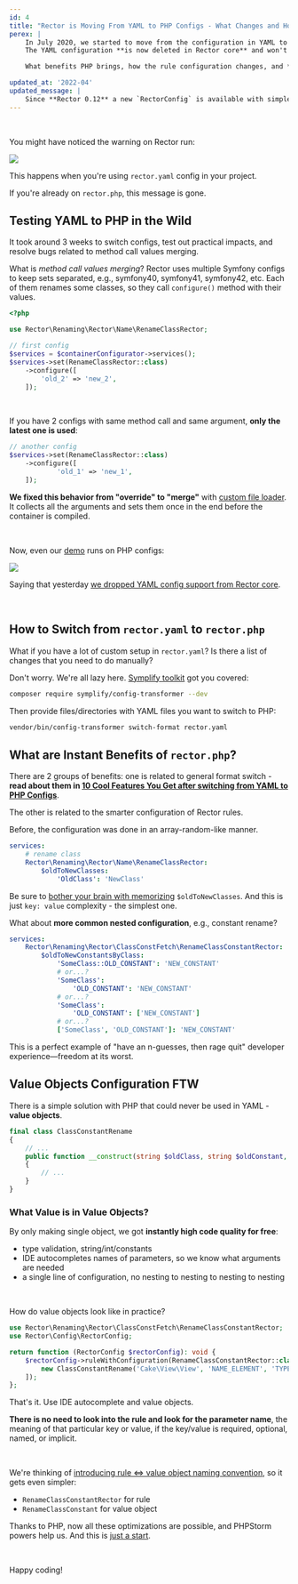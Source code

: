 ```yaml
---
id: 4
title: "Rector is Moving From YAML to PHP Configs - What Changes and How to Get Ready?"
perex: |
    In July 2020, we started to move from the configuration in YAML to one defined in PHP.
    The YAML configuration **is now deleted in Rector core** and won't be supported next 0.8 release.

    What benefits PHP brings, how the rule configuration changes, and **how to prepare yourself**?

updated_at: '2022-04'
updated_message: |
    Since **Rector 0.12** a new `RectorConfig` is available with simpler and easier to use config methods.
---
```


<br>

You might have noticed the warning on Rector run:

<img src="/assets/images/blog/2020/moving_yaml_to_php_warning.png" class="img-thumbnail mt-3 mb-3">

This happens when you're using `rector.yaml` config in your project.

If you're already on `rector.php`, this message is gone.

## Testing YAML to PHP in the Wild

It took around 3 weeks to switch configs, test out practical impacts, and resolve bugs related to method call values merging.

What is *method call values merging*? Rector uses multiple Symfony configs to keep sets separated, e.g., symfony40, symfony41, symfony42, etc. Each of them renames some classes, so they call `configure()` method with their values.

```php
<?php

use Rector\Renaming\Rector\Name\RenameClassRector;

// first config
$services = $containerConfigurator->services();
$services->set(RenameClassRector::class)
    ->configure([
        'old_2' => 'new_2',
    ]);
```

<br>

If you have 2 configs with same method call and same argument, **only the latest one is used**:

```php
// another config
$services->set(RenameClassRector::class)
    ->configure([
            'old_1' => 'new_1',
    ]);
```

**We fixed this behavior from "override" to "merge"** with [custom file loader](https://github.com/rectorphp/rector/pull/4081/files#diff-1f79bb7ffdca1f08c0a6ac35bbb2d928). It collects all the arguments and sets them once in the end before the container is compiled.

<br>

Now, even our [demo](/demo) runs on PHP configs:

<img src="/assets/images/blog/2020/moving_yaml_to_php_demo.png" class="img-thumbnail mt-3 mb-3">

Saying that yesterday [we dropped YAML config support from Rector core](https://github.com/rectorphp/rector/pull/4081).

<br>

## How to Switch from `rector.yaml` to `rector.php`

What if you have a lot of custom setup in `rector.yaml`? Is there a list of changes that you need to do manually?

Don't worry. We're all lazy here. [Symplify toolkit](https://tomasvotruba.com/blog/2020/07/27/how-to-switch-from-yaml-xml-configs-to-php-today-with-migrify/) got you covered:

```bash
composer require symplify/config-transformer --dev
```

Then provide files/directories with YAML files you want to switch to PHP:

```bash
vendor/bin/config-transformer switch-format rector.yaml
```

## What are Instant Benefits of `rector.php`?

There are 2 groups of benefits: one is related to general format switch - **read about them in [10 Cool Features You Get after switching from YAML to PHP Configs](https://tomasvotruba.com/blog/2020/07/16/10-cool-features-you-get-after-switching-from-yaml-to-php-configs/)**.

The other is related to the smarter configuration of Rector rules.

Before, the configuration was done in an array-random-like manner.

```yaml
services:
    # rename class
    Rector\Renaming\Rector\Name\RenameClassRector:
        $oldToNewClasses:
            'OldClass': 'NewClass'
```

Be sure to [bother your brain with memorizing](https://tomasvotruba.com/blog/2018/08/27/why-and-how-to-avoid-the-memory-lock/) `$oldToNewClasses`. And this is just `key: value` complexity - the simplest one.

What about **more common nested configuration**, e.g., constant rename?

```yaml
services:
    Rector\Renaming\Rector\ClassConstFetch\RenameClassConstantRector:
        $oldToNewConstantsByClass:
            'SomeClass::OLD_CONSTANT': 'NEW_CONSTANT'
            # or...?
            'SomeClass':
                'OLD_CONSTANT': 'NEW_CONSTANT'
            # or...?
            'SomeClass':
                'OLD_CONSTANT': ['NEW_CONSTANT']
            # or...?
            ['SomeClass', 'OLD_CONSTANT']: 'NEW_CONSTANT'
```

This is a perfect example of "have an n-guesses, then rage quit" developer experience—freedom at its worst.

## Value Objects Configuration FTW

There is a simple solution with PHP that could never be used in YAML - **value objects**.

```php
final class ClassConstantRename
{
    // ...
    public function __construct(string $oldClass, string $oldConstant, string $newConstant)
    {
        // ...
    }
}
```

### What Value is in Value Objects?

By only making single object, we got **instantly high code quality for free**:

- type validation, string/int/constants
- IDE autocompletes names of parameters, so we know what arguments are needed
- a single line of configuration, no nesting to nesting to nesting to nesting

<br>

How do value objects look like in practice?

```php
use Rector\Renaming\Rector\ClassConstFetch\RenameClassConstantRector;
use Rector\Config\RectorConfig;

return function (RectorConfig $rectorConfig): void {
    $rectorConfig->ruleWithConfiguration(RenameClassConstantRector::class, [
        new ClassConstantRename('Cake\View\View', 'NAME_ELEMENT', 'TYPE_ELEMENT')
    ]);
};
```

That's it. Use IDE autocomplete and value objects.

**There is no need to look into the rule and look for the parameter name**, the meaning of that particular key or value, if the key/value is required, optional, named, or implicit.

<br>

We're thinking of [introducing rule <=> value object naming convention](https://github.com/rectorphp/rector/issues/4086), so it gets even simpler:

- `RenameClassConstantRector` for rule
- `RenameClassConstant` for value object

Thanks to PHP, now all these optimizations are possible, and PHPStorm powers help us. And this is [just a start](https://twitter.com/VotrubaT/status/1297974889148813322).

<br>

Happy coding!
